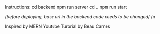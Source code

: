 Instructions:
cd backend
npm run server
cd ..
npm run start

/*before deploying, base url in the backend code needs to be changed*/
/n

Inspired by MERN Youtube Turorial by Beau Carnes
